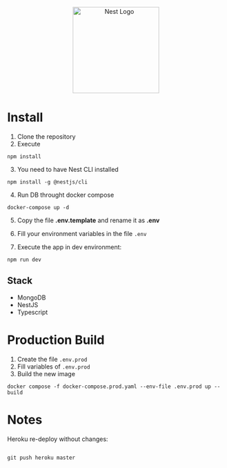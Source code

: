 <p align="center">
  <a href="http://nestjs.com/" target="blank"><img src="https://nestjs.com/img/logo-small.svg" width="200" alt="Nest Logo" /></a>
</p>


# Install

1. Clone the repository
2. Execute
```
npm install
```
3. You need to have Nest CLI installed
```
npm install -g @nestjs/cli
```
4. Run DB throught docker compose
```
docker-compose up -d
```

5. Copy the file __.env.template__ and rename it as __.env__

6. Fill your environment variables in the file ```.env```

7. Execute the app in dev environment:

```
npm run dev
```

## Stack
* MongoDB
* NestJS
* Typescript

# Production Build
1. Create the file ```.env.prod```
2. Fill variables of ```.env.prod```
3. Build the new image
```
docker compose -f docker-compose.prod.yaml --env-file .env.prod up --build
```

# Notes
Heroku re-deploy without changes:
```

git push heroku master
```